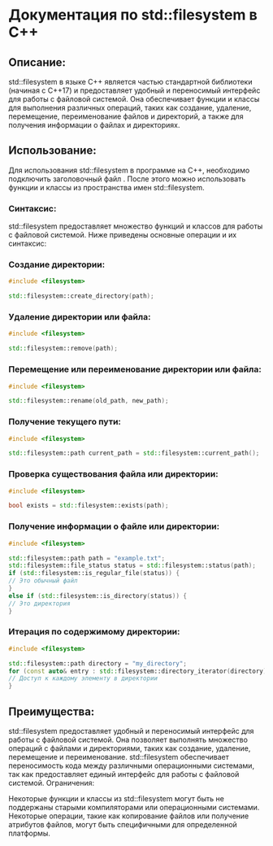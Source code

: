 # Документация по std::filesystem в C++

## Описание:
std::filesystem в языке C++ является частью стандартной библиотеки (начиная с C++17) и предоставляет удобный и переносимый интерфейс для работы с файловой системой. Она обеспечивает функции и классы для выполнения различных операций, таких как создание, удаление, перемещение, переименование файлов и директорий, а также для получения информации о файлах и директориях.

## Использование:
Для использования std::filesystem в программе на C++, необходимо подключить заголовочный файл <filesystem>. После этого можно использовать функции и классы из пространства имен std::filesystem.

### Синтаксис:
std::filesystem предоставляет множество функций и классов для работы с файловой системой. Ниже приведены основные операции и их синтаксис:

### Создание директории:
```cpp
#include <filesystem>

std::filesystem::create_directory(path);
```
### Удаление директории или файла:
```cpp
#include <filesystem>

std::filesystem::remove(path);
```
### Перемещение или переименование директории или файла:
```cpp
#include <filesystem>

std::filesystem::rename(old_path, new_path);
```
### Получение текущего пути:
```cpp
#include <filesystem>

std::filesystem::path current_path = std::filesystem::current_path();
```
### Проверка существования файла или директории:
```cpp
#include <filesystem>

bool exists = std::filesystem::exists(path);
```
### Получение информации о файле или директории:
```cpp
#include <filesystem>

std::filesystem::path path = "example.txt";
std::filesystem::file_status status = std::filesystem::status(path);
if (std::filesystem::is_regular_file(status)) {
// Это обычный файл
}
else if (std::filesystem::is_directory(status)) {
// Это директория
}
```
### Итерация по содержимому директории:
```cpp
#include <filesystem>

std::filesystem::path directory = "my_directory";
for (const auto& entry : std::filesystem::directory_iterator(directory)) {
// Доступ к каждому элементу в директории
}
```
## Преимущества:

std::filesystem предоставляет удобный и переносимый интерфейс для работы с файловой системой.
Она позволяет выполнять множество операций с файлами и директориями, таких как создание, удаление, перемещение и переименование.
std::filesystem обеспечивает переносимость кода между различными операционными системами, так как предоставляет единый интерфейс для работы с файловой системой.
Ограничения:

Некоторые функции и классы из std::filesystem могут быть не поддержаны старыми компиляторами или операционными системами.
Некоторые операции, такие как копирование файлов или получение атрибутов файлов, могут быть специфичными для определенной платформы.